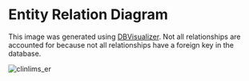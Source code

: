 # Entity Relation Diagram

This image was generated using [DBVisualizer](https://www.dbvis.com/). Not all relationships are accounted for because not all relationships have a foreign key in the database.

![clinlims_er](https://user-images.githubusercontent.com/10550869/165988443-388a52a0-bd0f-431b-9f86-c68face6215d.png)